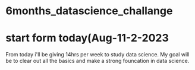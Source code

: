 # 6months_datascience_challange
# start form today(Aug-11-2-2023

From today i'll be giving 14hrs per week to study data science. My goal will be to clear out all the basics and make a strong founcation in data science.

